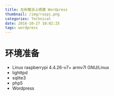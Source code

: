 ```yaml
---
title: 在树莓派上搭建 Wordpress
thumbnail: /img/raspi.png
categories: Technical
date: 2016-10-27 10:02:25
tags: wordpress
---
```


# 环境准备

- Linux raspberrypi 4.4.26-v7+ armv7l GNU/Linux
- lighttpd
- sqlite3
- php5
- Wordpress